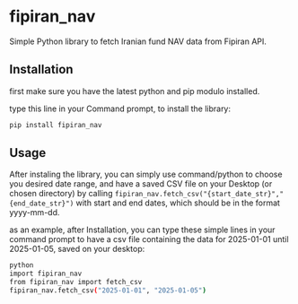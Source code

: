 # fipiran_nav

Simple Python library to fetch Iranian fund NAV data from Fipiran API.

## Installation
first make sure you have the latest python and pip modulo installed.

type this line in your Command prompt, to install the library:
```bash
pip install fipiran_nav
```


## Usage
After instaling the library, you can simply use command/python to choose you desired date range, and have a saved CSV file on your Desktop (or chosen directory) by calling `fipiran_nav.fetch_csv("{start_date_str}","{end_date_str}")` with start and end dates, which should be in the format yyyy-mm-dd. 

as an example, after Installation, you can type these simple lines in your command prompt to have a csv file containing the data for 2025-01-01 until 2025-01-05, saved on your desktop:
```bash
python
import fipiran_nav
from fipiran_nav import fetch_csv
fipiran_nav.fetch_csv("2025-01-01", "2025-01-05")
```
